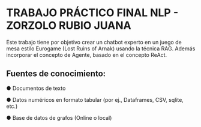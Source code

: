# TRABAJO PRÁCTICO FINAL NLP - ZORZOLO RUBIO JUANA
Este trabajo tiene por objetivo crear un chatbot experto en un juego de mesa estilo Eurogame (Lost Ruins of Arnak) usando la técnica RAG. Además incorporar el concepto de Agente, basado en el concepto ReAct.

## Fuentes de conocimiento:
● Documentos de texto

● Datos numéricos en formato tabular (por ej., Dataframes, CSV, sqlite, etc.)

● Base de datos de grafos (Online o local)

